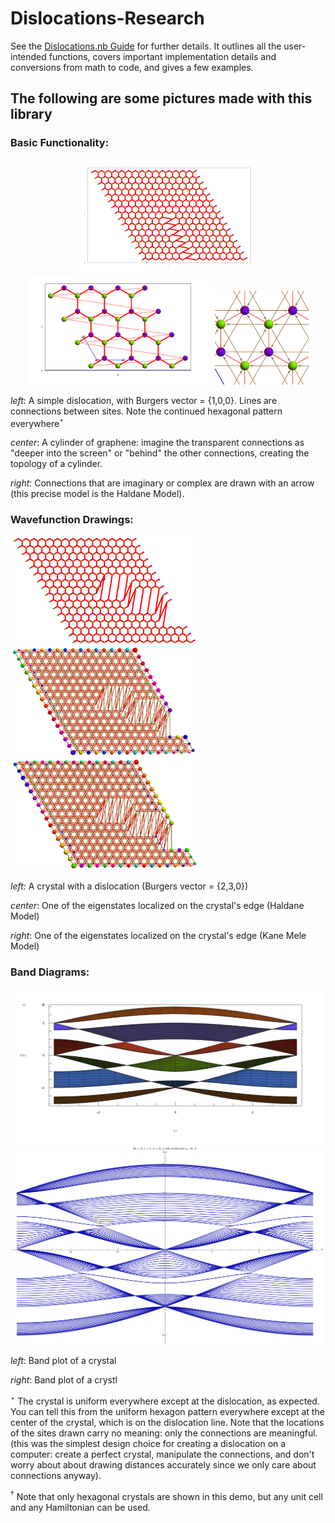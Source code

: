 # Dislocations-Research

See the [Dislocations.nb Guide](https://docs.google.com/document/d/1CMYfdGpIORvps4SmJXQvFXV0BvZFhSqLlSqkU6s1098/edit?usp=sharing)
for further details. It outlines all the user-intended functions, covers important implementation details and conversions from math to code, and gives a few examples.

## The following are some pictures made with this library

### Basic Functionality:

<p align="center">
<img src="/images/1.png" alt="graphene with a dislocation" width="300"/><img src="/images/2.png" alt="a loop of graphene" width="300"/><img src="/images/3.png" alt="haldane model zoomed in" width="150" style="100"/>
</p>

_left_: A simple dislocation, with Burgers vector = {1,0,0}. Lines are connections between sites. Note the continued hexagonal pattern everywhere$^\star$

_center_: A cylinder of graphene: imagine the transparent connections as "deeper into the screen" or "behind" the other connections, creating the topology of a cylinder.

_right_: Connections that are imaginary or complex are drawn with an arrow (this precise model is the Haldane Model).


### Wavefunction Drawings:
<img src="/images/!dis.png" alt="dislocation 1" width="300"/> <img src="/images/!haldane.png" alt="haldane wavefn" width="300"/> <img src="/images/!KM.png" alt="kanemele wavefn" width="300"/>

_left_: A crystal with a dislocation (Burgers vector = {2,3,0})

_center_: One of the eigenstates localized on the crystal's edge (Haldane Model)

_right_: One of the eigenstates localized on the crystal's edge (Kane Mele Model)
  

### Band Diagrams:
<img src="/images/band1.png" alt="band" width="500"/><img src="/images/band2.png" alt="band" width="500"/>

_left_: Band plot of a crystal

_right_: Band plot of a crystl

$^\star$
The crystal is uniform everywhere except at the dislocation, as expected. You can tell this from the uniform hexagon pattern everywhere except at the center of the crystal, which is on the dislocation line. 
Note that the locations of the sites drawn carry no meaning: only the connections are meaningful. (this was the simplest design choice for creating a dislocation on a computer:
create a perfect crystal, manipulate the connections, and don't worry about about drawing distances accurately since we only care about connections anyway).

$^\dagger$
Note that only hexagonal crystals are shown in this demo, but any unit cell and any Hamiltonian can be used. 

